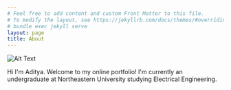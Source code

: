 ```yaml
---
# Feel free to add content and custom Front Matter to this file.
# To modify the layout, see https://jekyllrb.com/docs/themes/#overriding-theme-defaults
# bundle exec jekyll serve
layout: page
title: About
---
```


![Alt Text](https://media-exp1.licdn.com/dms/image/C5603AQEuCbsJ0Ipa_Q/profile-displayphoto-shrink_200_200/0?e=1609977600&v=beta&t=0r7Ux44ojKAF3iR60fu6dtI5L9YXI_EWVB_5qh6mGJc)

Hi I'm Aditya. Welcome to my online portfolio! I'm currently an undergraduate at Northeastern University studying Electrical Engineering.